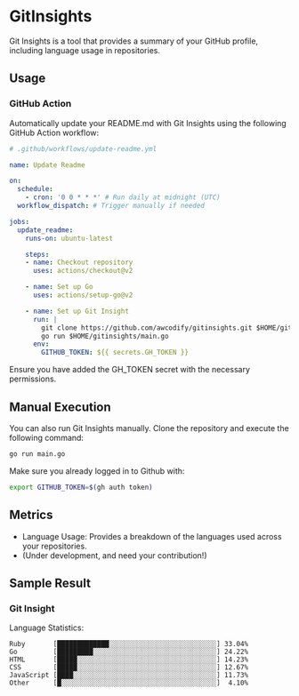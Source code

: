 # GitInsights

Git Insights is a tool that provides a summary of your GitHub profile, including language usage in repositories.

## Usage

### GitHub Action

Automatically update your README.md with Git Insights using the following GitHub Action workflow:

```yaml
# .github/workflows/update-readme.yml

name: Update Readme

on:
  schedule:
    - cron: '0 0 * * *' # Run daily at midnight (UTC)
  workflow_dispatch: # Trigger manually if needed

jobs:
  update_readme:
    runs-on: ubuntu-latest

    steps:
    - name: Checkout repository
      uses: actions/checkout@v2

    - name: Set up Go
      uses: actions/setup-go@v2

    - name: Set up Git Insight
      run: |
        git clone https://github.com/awcodify/gitinsights.git $HOME/gitinsights
        go run $HOME/gitinsights/main.go
      env:
        GITHUB_TOKEN: ${{ secrets.GH_TOKEN }}
```
Ensure you have added the GH_TOKEN secret with the necessary permissions.

## Manual Execution
You can also run Git Insights manually. Clone the repository and execute the following command:

```bash
go run main.go
```
Make sure you already logged in to Github with:
```bash
export GITHUB_TOKEN=$(gh auth token)
```
## Metrics

* Language Usage: Provides a breakdown of the languages used across your repositories.
* (Under development, and need your contribution!)

## Sample Result

<!--START_SECTION:GitInsights-->
### Git Insight

Language Statistics:
```
Ruby       [█████████████░░░░░░░░░░░░░░░░░░░░░░░░░░░] 33.04%
Go         [█████████░░░░░░░░░░░░░░░░░░░░░░░░░░░░░░░] 24.22%
HTML       [█████░░░░░░░░░░░░░░░░░░░░░░░░░░░░░░░░░░░] 14.23%
CSS        [█████░░░░░░░░░░░░░░░░░░░░░░░░░░░░░░░░░░░] 12.67%
JavaScript [████░░░░░░░░░░░░░░░░░░░░░░░░░░░░░░░░░░░░] 11.73%
Other      [█░░░░░░░░░░░░░░░░░░░░░░░░░░░░░░░░░░░░░░░]  4.10%
```
<!--END_SECTION:GitInsights-->
